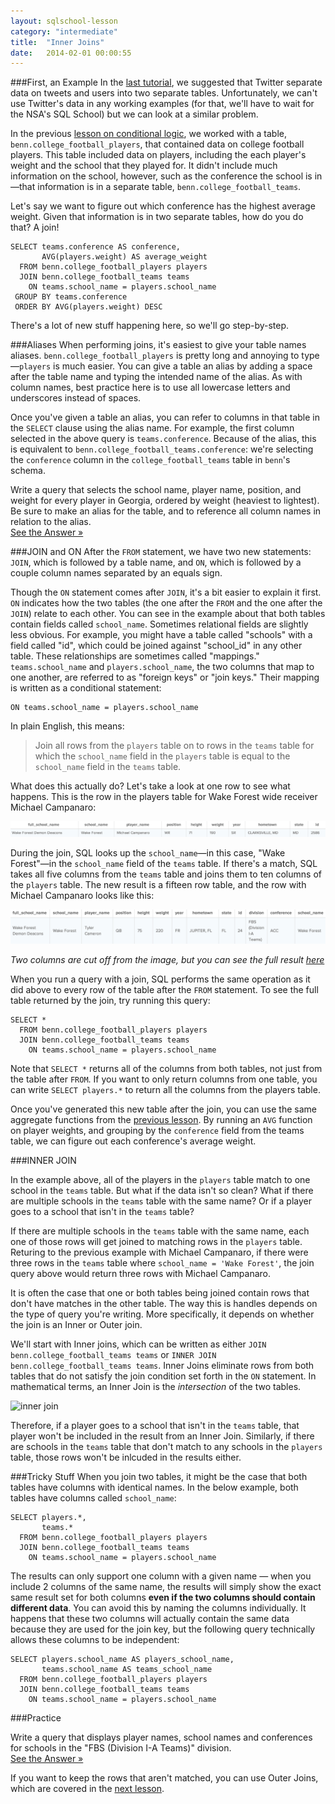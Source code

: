 ```yaml
---
layout: sqlschool-lesson
category: "intermediate"
title:  "Inner Joins"
date:   2014-02-01 00:00:55
---
```


###First, an Example
In the [last tutorial](/intermediate/join-intro.html), we suggested that Twitter separate data on tweets and users into two separate tables. Unfortunately, we can't use Twitter's data in any working examples (for that, we'll have to wait for the NSA's SQL School) but we can look at a similar problem.

In the previous [lesson on conditional logic](/intermediate/case.html), we worked with a table, `benn.college_football_players`, that contained data on college football players. This table included data on players, including the each player's weight and the school that they played for. It didn't include much information on the school, however, such as the conference the school is in&mdash;that information is in a separate table, `benn.college_football_teams`. 

Let's say we want to figure out which conference has the highest average weight. Given that information is in two separate tables, how do you do that? A join!

    SELECT teams.conference AS conference,
           AVG(players.weight) AS average_weight
      FROM benn.college_football_players players
      JOIN benn.college_football_teams teams
        ON teams.school_name = players.school_name
     GROUP BY teams.conference
     ORDER BY AVG(players.weight) DESC

There's a lot of new stuff happening here, so we'll go step-by-step.

###Aliases
When performing joins, it's easiest to give your table names aliases. `benn.college_football_players` is pretty long and annoying to type&mdash;`players` is much easier. You can give a table an alias by adding a space after the table name and typing the intended name of the alias. As with column names, best practice here is to use all lowercase letters and underscores instead of spaces.

Once you've given a table an alias, you can refer to columns in that table in the `SELECT` clause using the alias name. For example, the first column selected in the above query is `teams.conference`. Because of the alias, this is equivalent to `benn.college_football_teams.conference`: we're selecting the `conference` column in the `college_football_teams` table in `benn`'s schema.

<div class="practice-prob">
  Write a query that selects the school name, player name, position, and weight for every player in Georgia, ordered by weight (heaviest to lightest). Be sure to make an alias for the table, and to reference all column names in relation to the alias.
</div>
<div class="practice-prob-answer">
  <a href="https://modeanalytics.com/tutorial/reports/b4bc413f9399" target="_blank">See the Answer &raquo;</a>
</div>

###JOIN and ON
After the `FROM` statement, we have two new statements: `JOIN`, which is followed by a table name, and `ON`, which is followed by a couple column names separated by an equals sign.

Though the `ON` statement comes after `JOIN`, it's a bit easier to explain it first. `ON` indicates how the two tables (the one after the `FROM` and the one after the `JOIN`) relate to each other. You can see in the example about that both tables contain fields called `school_name`. Sometimes relational fields are slightly less obvious. For example, you might have a table called "schools" with a field called "id", which could be joined against "school_id" in any other table. These relationships are sometimes called "mappings." `teams.school_name` and `players.school_name`, the two columns that map to one another, are referred to as "foreign keys" or "join keys." Their mapping is written as a conditional statement:

    ON teams.school_name = players.school_name

In plain English, this means:

> Join all rows from the `players` table on to rows in the `teams` table for which the `school_name` field in the `players` table is equal to the `school_name` field in the `teams` table.

What does this actually do? Let's take a look at one row to see what happens. This is the row in the players table for Wake Forest wide receiver Michael Campanaro:

<!-- DEREK: I think this section could better demonstrate join keys.  If you had images of both indivitual section first, then an image of them joined together with the key column highlighted in a different color/organized so it is the actual bridge point between the two tables, it would be easier for a reader to understand.  Text would of course need to be adjusted to reflect this.  Also, these small images are really hard to read.  I know the formatting is nice this way, but this is a pain in the ass for me, so I can only imagine what older users would think. -->


![WF player](/images/intermediate/player-join-example.png)

During the join, SQL looks up the `school_name`&mdash;in this case, "Wake Forest"&mdash;in the `school_name` field of the `teams` table. If there's a match, SQL takes all five columns from the `teams` table and joins them to ten columns of the `players` table. The new result is a fifteen row table, and the row with Michael Campanaro looks like this:

![After join](/images/intermediate/player-after-join-example.png)

*Two columns are cut off from the image, but you can see the full result [here](https://modeanalytics.com/tutorial/reports/12fac4065977/runs/51234e84bc0d)*

When you run a query with a join, SQL performs the same operation as it did above to every row of the table after the `FROM` statement. To see the full table returned by the join, try running this query:

    SELECT *
      FROM benn.college_football_players players
      JOIN benn.college_football_teams teams
        ON teams.school_name = players.school_name

Note that `SELECT *` returns all of the columns from both tables, not just from the table after `FROM`. If you want to only return columns from one table, you can write `SELECT players.*` to return all the columns from the players table.

Once you've generated this new table after the join, you can use the same aggregate functions from the [previous lesson](/intermediate/aggregation-functions.html). By running an `AVG` function on player weights, and grouping by the `conference` field from the teams table, we can figure out each conference's average weight.

###INNER JOIN

In the example above, all of the players in the `players` table match to one school in the `teams` table. But what if the data isn't so clean? What if there are multiple schools in the `teams` table with the same name? Or if a player goes to a school that isn't in the `teams` table? 

If there are multiple schools in the `teams` table with the same name, each one of those rows will get joined to matching rows in the `players` table. Returing to the previous example with Michael Campanaro, if there were three rows in the `teams` table where `school_name = 'Wake Forest'`, the join query above would return three rows with Michael Campanaro.

It is often the case that one or both tables being joined contain rows that don't have matches in the other table. The way this is handles depends on the type of query you're writing. More specifically, it depends on whether the join is an Inner or Outer join.

We'll start with Inner joins, which can be written as either `JOIN benn.college_football_teams teams` or `INNER JOIN benn.college_football_teams teams`. Inner Joins eliminate rows from both tables that do not satisfy the join condition set forth in the `ON` statement. In mathematical terms, an Inner Join is the *intersection* of the two tables.

![inner join](http://www.w3schools.com/sql/img_innerjoin.gif)

Therefore, if a player goes to a school that isn't in the `teams` table, that player won't be included in the result from an Inner Join. Similarly, if there are schools in the `teams` table that don't match to any schools in the `players` table, those rows won't be inlcuded in the results either.

###Tricky Stuff
When you join two tables, it might be the case that both tables have columns with identical names. In the below example, both tables have columns called `school_name`:

    SELECT players.*,
           teams.*
      FROM benn.college_football_players players
      JOIN benn.college_football_teams teams
        ON teams.school_name = players.school_name

The results can only support one column with a given name &mdash; when you include 2 columns of the same name, the results will simply show the exact same result set for both columns **even if the two columns should contain different data**. You can avoid this by naming the columns individually. It happens that these two columns will actually contain the same data because they are used for the join key, but the following query technically allows these columns to be independent:

    SELECT players.school_name AS players_school_name,
           teams.school_name AS teams_school_name
      FROM benn.college_football_players players
      JOIN benn.college_football_teams teams
        ON teams.school_name = players.school_name

###Practice

<div class="practice-prob">
  Write a query that displays player names, school names and conferences for schools in the "FBS (Division I-A Teams)" division.
</div>
<div class="practice-prob-answer">
  <a href="https://modeanalytics.com/tutorial/reports/16915859fe4c" target="_blank">See the Answer &raquo;</a>
</div>

<!--
<div class="practice-prob">
  Join practice 2
</div>
<div class="practice-prob-answer">
  <a href="http://" target="_blank">See the Answer &raquo;</a>
</div>
-->

If you want to keep the rows that aren't matched, you can use Outer Joins, which are covered in the [next lesson](/intermediate/outer-joins.html).